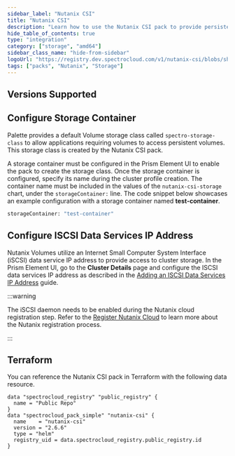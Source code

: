 ```yaml
---
sidebar_label: "Nutanix CSI"
title: "Nutanix CSI"
description: "Learn how to use the Nutanix CSI pack to provide persistent storage for your applications."
hide_table_of_contents: true
type: "integration"
category: ["storage", "amd64"]
sidebar_class_name: "hide-from-sidebar"
logoUrl: "https://registry.dev.spectrocloud.com/v1/nutanix-csi/blobs/sha256:7944cb5fecaaac0b5d5bf47a311ab80573147a34ac438954a70f97c69d65d733?type=image.webp"
tags: ["packs", "Nutanix", "Storage"]
---
```


## Versions Supported

<Tabs queryString="parent">

<TabItem label="2.6.x" value="2.6.x">

## Configure Storage Container

Palette provides a default Volume storage class called `spectro-storage-class` to allow applications requiring volumes
to access persistent volumes. This storage class is created by the Nutanix CSI pack.

A storage container must be configured in the Prism Element UI to enable the pack to create the storage class. Once the
storage container is configured, specify its name during the cluster profile creation. The container name must be
included in the values of the `nutanix-csi-storage` chart, under the `storageContainer:` line. The code snippet below
showcases an example configuration with a storage container named **test-container**.

```bash
storageContainer: "test-container"
```

## Configure ISCSI Data Services IP Address

Nutanix Volumes utilize an Internet Small Computer System Interface (iSCSI) data service IP address to provide access to
cluster storage. In the Prism Element UI, go to the **Cluster Details** page and configure the ISCSI data services IP
address as described in the
[Adding an ISCSI Data Services IP Address](https://portal.nutanix.com/page/documents/details?targetId=Volumes-Guide:vol-cluster-details-modify-wc-t.html)
guide.

:::warning

The iSCSI daemon needs to be enabled during the Nutanix cloud registration step. Refer to the
[Register Nutanix Cloud](../clusters/data-center/nutanix/register-nutanix-cloud.md) to learn more about the Nutanix
registration process.

:::

</TabItem>

</Tabs>

## Terraform

You can reference the Nutanix CSI pack in Terraform with the following data resource.

```hcl
data "spectrocloud_registry" "public_registry" {
  name = "Public Repo"
}
data "spectrocloud_pack_simple" "nutanix-csi" {
  name    = "nutanix-csi"
  version = "2.6.6"
  type = "helm"
  registry_uid = data.spectrocloud_registry.public_registry.id
}
```
